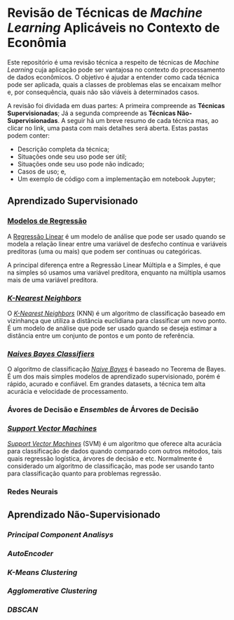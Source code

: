 # Revisão de Técnicas de _Machine Learning_ Aplicáveis no Contexto de Econômia

Este repositório é uma revisão técnica a respeito de técnicas de _Machine Learning_ cuja aplicação pode ser vantajosa no contexto do processamento de dados econômicos. O objetivo é ajudar a entender como cada técnica pode ser aplicada, quais a classes de problemas elas se encaixam melhor e, por consequência, quais não são viáveis à determinados casos.

A revisão foi dividada em duas partes: A primeira compreende as **Técnicas Supervisionadas**; Já a segunda compreende as **Técnicas Não-Supervisionadas**. A seguir há um breve resumo de cada técnica mas, ao clicar no link, uma pasta com mais detalhes será aberta. Estas pastas podem conter:

- Descrição completa da técnica;
- Situações onde seu uso pode ser útil;
- Situações onde seu uso pode não indicado;
- Casos de uso; e,
- Um exemplo de código com a implementação em notebook Jupyter;

## Aprendizado Supervisionado

### [Modelos de Regressão](./modelos_regressao/)

A [Regressão Linear](./modelos_regressao/) é um modelo de análise que pode ser usado quando se modela a relação linear entre uma variável de desfecho contínua e variáveis preditoras (uma ou mais) que podem ser contínuas ou categóricas.

A principal diferença entre a Regressão Linear Múltipla e a Simples, é que na simples só usamos uma variável preditora, enquanto na múltipla usamos mais de uma variável preditora.

### [_K-Nearest Neighbors_](./k_nearest_neighbors/)

O [_K-Nearest Neighbors_](./k_nearest_neighbors/) (KNN) é um algoritmo de classificação baseado em vizinhança que utiliza a distância euclidiana para classificar um novo ponto. É um modelo de análise que pode ser usado quando se deseja estimar a distância entre um conjunto de pontos e um ponto de referência.

### [_Naives Bayes Classifiers_](./naives_bayes_classifiers/)

O algoritmo de classificação [*Naive Bayes*](./naives_bayes_classifiers/) é baseado no Teorema de Bayes. É um dos mais simples modelos de aprendizado supervisionado, porém é rápido, acurado e confiável. Em grandes datasets, a técnica tem alta acurácia e velocidade de processamento.

### Ávores de Decisão e _Ensembles_ de Árvores de Decisão

### [_Support Vector Machines_](./support_vector_machines/)

[_Support Vector Machines_](./support_vector_machines/) (SVM) é um algoritmo que oferece alta acurácia para classificação de dados quando comparado com outros métodos, tais quais regressão logística, árvores de decisão e etc. Normalmente é considerado um algoritmo de classificação, mas pode ser usando tanto para classificação quanto para problemas regressão.

### Redes Neurais

## Aprendizado Não-Supervisionado

### _Principal Component Analisys_

### _AutoEncoder_

### _K-Means Clustering_

### _Agglomerative Clustering_

### _DBSCAN_
